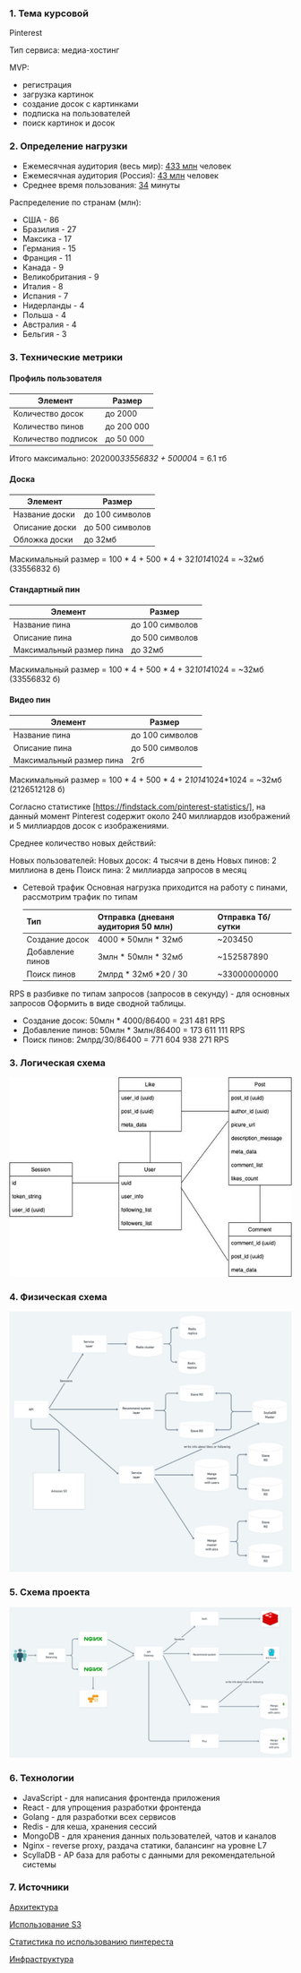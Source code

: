 ### 1. Тема курсовой
Pinterest

Тип сервиса: медиа-хостинг

MVP:
- регистрация
- загрузка картинок
- создание досок с картинками
- подписка на пользователей
- поиск картинок и досок
  

### 2. Определение нагрузки
* Ежемесячная аудитория (весь мир): [433 млн](https://www.statista.com/statistics/463353/pinterest-global-mau/#:~:text=Pinterest%3A%20number%20of%20monthly%20active%20users%20worldwide%202016%2D2022&text=As%20of%20the%20first%20quarter,had%20478%20million%20MAUs%20worldwide.) человек
* Ежемесячная аудитория (Россия): [43 млн](https://aff1.ru/start/1931-polnyj-gajd-po-razvitiyu-pinterest-akkaunta) человек
* Среднее время пользования: [34](https://irinabrilliant.com/2018/05/30/pinterest-spyashchiy-gigant-statistica/) минуты

Распределение по странам (млн):
* США - 86
* Бразилия - 27
* Максика - 17
* Германия - 15
* Франция - 11
* Канада - 9
* Великобритания - 9
* Италия - 8
* Испания - 7
* Нидерланды - 4
* Польша - 4
* Австралия - 4
* Бельгия - 3

### 3. Технические метрики


#### Профиль пользователя

Элемент | Размер
------------------------------------------------- | -------------
Количество досок | до 2000 
Количество пинов | до 200 000 
Количество подписок   | до 50 000 

Итого максимально: 202000*33556832 + 50000*4 = 6.1 тб

#### Доска

Элемент | Размер
------------------------------------------------- | -------------
Название доски  | до 100 символов
Описание доски   | до 500 символов
Обложка доски   | до 32мб

Маскимальный размер = 100 * 4 + 500 * 4 + 32*1014*1024 = ~32мб (33556832 б)

#### Стандартный пин

Элемент | Размер
------------------------------------------------- | -------------
Название пина   | до 100 символов 
Описание пина   | до 500 символов 
Максимальный размер пина   | до 32мб

Маскимальный размер = 100 * 4 + 500 * 4 + 32*1014*1024 = ~32мб (33556832 б)

#### Видео пин

Элемент | Размер
------------------------------------------------- | -------------
Название пина   | до 100 символов
Описание пина   | до 500 символов
Максимальный размер пина   | 2гб
Маскимальный размер = 100 * 4 + 500 * 4 + 2*1014*1024*1024 = ~32мб (2126512128 б)

Согласно статистике [https://findstack.com/pinterest-statistics/], на данный момент Pinterest содержит около 
240 миллиардов изображений и 5 миллиардов досок с изображениями.

Среднее количество новых действий:

Новых пользователей: 
Новых досок: 4 тысячи в день
Новых пинов: 2 миллиона в день
Поиск пина: 2 миллиарда запросов в месяц

- Сетевой трафик
  Основная нагрузка приходится на работу с пинами, рассмотрим трафик по типам

  Тип          | Отправка (дневаня аудитория 50 млн) | Отправка Тб/сутки |
     ------------- |--------------------------------------|-------------------|
  Создание досок     | 4000 * 50млн * 32мб                | ~203450             | 
  Добавление пинов   | 3млн * 50млн * 32мб                | ~152587890              |   
  Поиск пинов        | 2млрд * 32мб *20 / 30               | ~33000000000               |  

RPS в разбивке по типам запросов (запросов в секунду) - для основных запросов Оформить в виде сводной таблицы.

- Создание досок: 50млн * 4000/86400 = 231 481 RPS
- Добавление пинов: 50млн * 3млн/86400 = 173 611 111  RPS
- Поиск пинов: 2млрд/30/86400 = 771 604 938 271 RPS

### 3. Логическая схема

![](internal/1.jpg)

### 4. Физическая схема
![](internal/2.jpg)

### 5. Схема проекта
![](internal/3.jpg)

### 6. Технологии
- JavaScript - для написания фронтенда приложения
- React - для упрощения разработки фронтенда
- Golang - для разработки всех сервисов
- Redis - для кеша, хранения сессий
- MongoDB - для хранения данных пользователей, чатов и каналов
- Nginx - reverse proxy, раздача статики, балансинг на уровне L7
- ScyllaDB - AP база для работы с данными для рекомендательной системы

### 7. Источники

[Архитектура](https://www.insight-it.ru/highload/2012/arkhitektura-pinterest/)

[Использование S3](https://aws.amazon.com/ru/blogs/storage/how-pinterest-uses-amazon-s3-glacier-deep-archive-to-manage-storage-for-its-visual-discovery-engine/)

[Статистика по использованию пинтереста](https://findstack.com/pinterest-statistics/)

[Инфраструктура](https://medium.com/pinterest-engineering/scaling-cache-infrastructure-at-pinterest-422d6d294ece)
